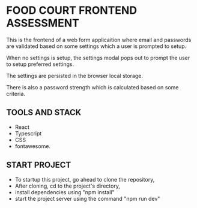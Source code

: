 # FOOD COURT FRONTEND ASSESSMENT
This is the frontend of a web form applicaition where email and passwords are validated based on some settings which a user is prompted to setup.

When no settings is setup, the settings modal pops out to prompt the user to setup preferred settings.

The settings are persisted in the browser local storage.

There is also a password strength which is calculated based on some criteria.

## TOOLS AND STACK
- React
- Typescript
- CSS
- fontawesome.

## START PROJECT
- To startup this project, go ahead to clone the repository, 
- After cloning, cd to the project's directory,
- install dependencies using "npm install"
- start the project server using the command "npm run dev"